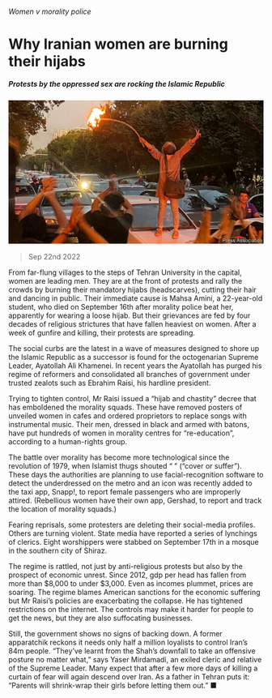 ###### Women v morality police

# Why Iranian women are burning their hijabs 

##### Protests by the oppressed sex are rocking the Islamic Republic 

![image](images/20220924_MAP502.jpg) 

> Sep 22nd 2022 

From far-flung villages to the steps of Tehran University in the capital, women are leading men. They are at the front of protests and rally the crowds by burning their mandatory hijabs (headscarves), cutting their hair and dancing in public. Their immediate cause is Mahsa Amini, a 22-year-old student, who died on September 16th after morality police beat her, apparently for wearing a loose hijab. But their grievances are fed by four decades of religious strictures that have fallen heaviest on women. After a week of gunfire and killing, their protests are spreading.

The social curbs are the latest in a wave of measures designed to shore up the Islamic Republic as a successor is found for the octogenarian Supreme Leader, Ayatollah Ali Khamenei. In recent years the Ayatollah has purged his regime of reformers and consolidated all branches of government under trusted zealots such as Ebrahim Raisi, his hardline president.

Trying to tighten control, Mr Raisi issued a “hijab and chastity” decree that has emboldened the morality squads. These have removed posters of unveiled women in cafes and ordered proprietors to replace songs with instrumental music. Their men, dressed in black and armed with batons, have put hundreds of women in morality centres for “re-education”, according to a human-rights group. 

The battle over morality has become more technological since the revolution of 1979, when Islamist thugs shouted “ ” (“cover or suffer”). These days the authorities are planning to use facial-recognition software to detect the underdressed on the metro and an icon was recently added to the taxi app, Snapp!, to report female passengers who are improperly attired. (Rebellious women have their own app, Gershad, to report and track the location of morality squads.)

Fearing reprisals, some protesters are deleting their social-media profiles. Others are turning violent. State media have reported a series of lynchings of clerics. Eight worshippers were stabbed on September 17th in a mosque in the southern city of Shiraz. 

The regime is rattled, not just by anti-religious protests but also by the prospect of economic unrest. Since 2012, gdp per head has fallen from more than $8,000 to under $3,000. Even as incomes plummet, prices are soaring. The regime blames American sanctions for the economic suffering but Mr Raisi’s policies are exacerbating the collapse. He has tightened restrictions on the internet. The controls may make it harder for people to get the news, but they are also suffocating businesses. 

Still, the government shows no signs of backing down. A former apparatchik reckons it needs only half a million loyalists to control Iran’s 84m people. “They’ve learnt from the Shah’s downfall to take an offensive posture no matter what,” says Yaser Mirdamadi, an exiled cleric and relative of the Supreme Leader. Many expect that after a few more days of killing a curtain of fear will again descend over Iran. As a father in Tehran puts it: “Parents will shrink-wrap their girls before letting them out.” ■

